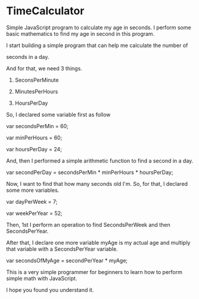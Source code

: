 # TimeCalculator

Simple JavaScript program to calculate my age in seconds. I perform some basic mathematics to find my age in second in this program.



I start building a simple program that can help me calculate the number of

seconds in a day.



And for that, we need 3 things.



1. SeconsPerMinute

2. MinutesPerHours

3. HoursPerDay



So, I declared some variable first as follow



var secondsPerMin = 60;

var minPerHours = 60;

var hoursPerDay = 24;



And, then I performed a simple arithmetic function to find a second in a day.



var secondPerDay = secondsPerMin * minPerHours * hoursPerDay;



Now, I want to find that how many seconds old I'm. So, for that, I declared some more variables.



var dayPerWeek = 7;

var weekPerYear = 52;



Then, 1st I perform an operation to find SecondsPerWeek and then SecondsPerYear.



After that, I declare one more variable myAge is my actual age and multiply that variable with a SecondsPerYear variable.



var secondsOfMyAge = secondPerYear * myAge;



This is a very simple programmer for beginners to learn how to perform simple math with JavaScript.

I hope you found you understand it.


